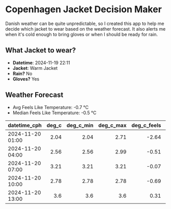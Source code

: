 
# Copenhagen Jacket Decision Maker

Danish weather can be quite unpredictable, so I created this app to help me decide which jacket to wear based on the weather forecast. 
It also alerts me when it's cold enough to bring gloves or when I should be ready for rain.

## What Jacket to wear?

- **Datetime**: 2024-11-19 22:11
- **Jacket**: Warm Jacket
- **Rain?** No
- **Gloves?** Yes

## Weather Forecast
- Avg Feels Like Temperature: -0.7 °C
- Median Feels Like Temperature: -0.5 °C

| datetime_cph     |   deg_c |   deg_c_min |   deg_c_max |   deg_c_feels | weather   | wind   | rain   |
|:-----------------|--------:|------------:|------------:|--------------:|:----------|:-------|:-------|
| 2024-11-20 01:00 |    2.04 |        2.04 |        2.71 |         -2.64 | Snow      | Medium | None   |
| 2024-11-20 04:00 |    2.56 |        2.56 |        2.99 |         -0.51 | Snow      | Low    | None   |
| 2024-11-20 07:00 |    3.21 |        3.21 |        3.21 |         -0.07 | Clouds    | Low    | None   |
| 2024-11-20 10:00 |    2.78 |        2.78 |        2.78 |         -0.69 | Snow      | Low    | None   |
| 2024-11-20 13:00 |    3.6  |        3.6  |        3.6  |          0.31 | Snow      | Low    | None   |
        